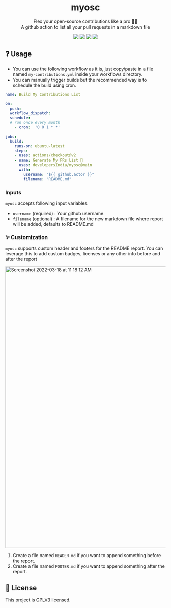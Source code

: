 <h1 align="center">myosc</h1>
<p align="center">
  Flex your open-source contributions like a pro 🤟🏽 <br>
  A github action to list all your pull requests in a markdown file
</p>

<!-- <p align="center">
  <p align="center">
  <a href=""><img src="https://github.com/Bhupesh-V/moc/blob/main/assets/logo.png?raw=true" alt="moc-action-logo" height="400px"></a>
  </p>
</p> -->

<p align="center">
  <p align="center">
  <a href="https://github.com/developersIndia/myosc/actions/workflows/integration.yml"><img src="https://github.com/developersIndia/myosc/actions/workflows/integration.yml/badge.svg?branch=main"></a>
    <a href=""><img src="https://img.shields.io/github/license/developersIndia/myosc?color=orange&label=License&logo=GitHub"></a>
    <a href="https://discord.gg/MKXMSNC"><img src="https://img.shields.io/discord/669880381649977354?color=%237289da&label=Discord&logo=Discord"></a>
    <a href="https://www.reddit.com/r/developersIndia/"><img src="https://img.shields.io/reddit/subreddit-subscribers/developersIndia?style=social"></a>
  </p>
</p>



## ❓ Usage

- You can use the following workflow as it is, just copy/paste in a file named `my-contributions.yml` inside your workflows directory.
- You can manually trigger builds but the recommended way is to schedule the build using cron.
<!-- - The push action is performed by [ad-m/github-push-action](https://github.com/ad-m/github-push-action) -->

```yaml
name: Build My Contributions List

on:
  push:
  workflow_dispatch:
  schedule:
  # run once every month
    - cron:  '0 0 1 * *'

jobs:
  build:
    runs-on: ubuntu-latest
    steps:
    - uses: actions/checkout@v2
    - name: Generate My PRs List 👀
      uses: developersIndia/myosc@main
      with:
        username: "${{ github.actor }}"
        filename: "README.md"
```


### Inputs

`myosc` accepts following input variables.

- `username` (required) : Your github username.
- `filename` (optional) : A filename for the new markdown file where report will be added, defaults to README.md

### ✨ Customization

`myosc` supports custom header and footers for the README report. You can leverage this to add custom badges, licenses or any other info before and after the report

<img width="885" alt="Screenshot 2022-03-18 at 11 18 12 AM" src="https://user-images.githubusercontent.com/34342551/158944975-8e4ae9ec-ca32-44f6-8c5f-84cbf9419b4d.png">


1. Create a file named `HEADER.md` if you want to append something before the report.
2. Create a file named `FOOTER.md` if you want to append something after the report.


## 📝 License

This project is [GPLV3](https://github.com/Bhupesh-V/memer-action/blob/master/LICENSE) licensed.

